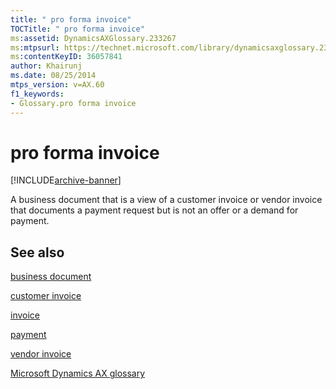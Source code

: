 ```yaml
---
title: " pro forma invoice"
TOCTitle: " pro forma invoice"
ms:assetid: DynamicsAXGlossary.233267
ms:mtpsurl: https://technet.microsoft.com/library/dynamicsaxglossary.233267(v=AX.60)
ms:contentKeyID: 36057841
author: Khairunj
ms.date: 08/25/2014
mtps_version: v=AX.60
f1_keywords:
- Glossary.pro forma invoice
---
```


# pro forma invoice


[!INCLUDE[archive-banner](includes/archive-banner.md)]

A business document that is a view of a customer invoice or vendor invoice that documents a payment request but is not an offer or a demand for payment.

## See also

[business document](business-document.md)

[customer invoice](customer-invoice.md)

[invoice](invoice.md)

[payment](payment.md)

[vendor invoice](vendor-invoice.md)

[Microsoft Dynamics AX glossary](glossary/microsoft-dynamics-ax-glossary.md)

  



